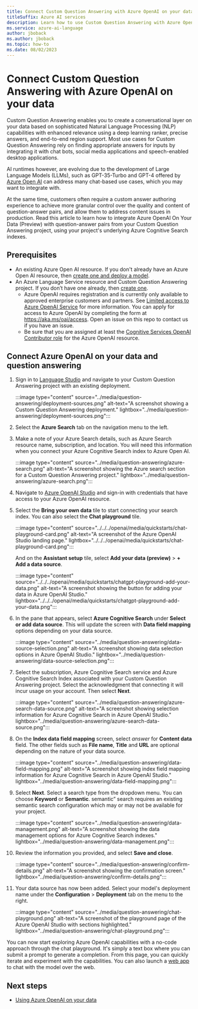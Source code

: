 ```yaml
---
title: Connect Custom Question Answering with Azure OpenAI on your data 
titleSuffix: Azure AI services
description: Learn how to use Custom Question Answering with Azure OpenAI.
ms.service: azure-ai-language
author: jboback
ms.author: jboback
ms.topic: how-to
ms.date: 08/02/2023
---
```


# Connect Custom Question Answering with Azure OpenAI on your data 

Custom Question Answering enables you to create a conversational layer on your data based on sophisticated Natural Language Processing (NLP) capabilities with enhanced relevance using a deep learning ranker, precise answers, and end-to-end region support. Most use cases for Custom Question Answering rely on finding appropriate answers for inputs by integrating it with chat bots, social media applications and speech-enabled desktop applications. 

AI runtimes however, are evolving due to the development of Large Language Models (LLMs), such as GPT-35-Turbo and GPT-4 offered by [Azure Open AI](../../../openai/overview.md) can address many chat-based use cases, which you may want to integrate with.

At the same time, customers often require a custom answer authoring experience to achieve more granular control over the quality and content of question-answer pairs, and allow them to address content issues in production. Read this article to learn how to integrate Azure OpenAI On Your Data (Preview) with question-answer pairs from your Custom Question Answering project, using your project's underlying Azure Cognitive Search indexes.

## Prerequisites

* An existing Azure Open AI resource. If you don't already have an Azure Open AI resource, then [create one and deploy a model](../../../openai/how-to/create-resource.md).
* An Azure Language Service resource and Custom Question Answering project. If you don’t have one already, then [create one](../quickstart/sdk.md). 
    * Azure OpenAI requires registration and is currently only available to approved enterprise customers and partners. See [Limited access to Azure OpenAI Service](/legal/cognitive-services/openai/limited-access?context=/azure/ai-services/openai/context/context) for more information. You can apply for access to Azure OpenAI by completing the form at https://aka.ms/oai/access. Open an issue on this repo to contact us if you have an issue.
    * Be sure that you are assigned at least the [Cognitive Services OpenAI Contributor role](/azure/role-based-access-control/built-in-roles#cognitive-services-openai-contributor) for the Azure OpenAI resource.


## Connect Azure OpenAI on your data and question answering

1.	Sign in to [Language Studio](https://aka.ms/languageStudio) and navigate to your Custom Question Answering project with an existing deployment.

    :::image type="content" source="../media/question-answering/deployment-sources.png" alt-text="A screenshot showing a Custom Question Answering deployment." lightbox="../media/question-answering/deployment-sources.png":::

1. Select the **Azure Search** tab on the navigation menu to the left.

1. Make a note of your Azure Search details, such as Azure Search resource name, subscription, and location. You will need this information when you connect your Azure Cognitive Search index to Azure Open AI.

    :::image type="content" source="../media/question-answering/azure-search.png" alt-text="A screenshot showing the Azure search section for a Custom Question Answering project." lightbox="../media/question-answering/azure-search.png":::

1. Navigate to [Azure OpenAI Studio](https://oai.azure.com/) and sign-in with credentials that have access to your Azure OpenAI resource.

1. Select the **Bring your own data** tile to start connecting your search index. You can also select the **Chat playground** tile.

    :::image type="content" source="../../../openai/media/quickstarts/chat-playground-card.png" alt-text="A screenshot of the Azure OpenAI Studio landing page." lightbox="../../../openai/media/quickstarts/chat-playground-card.png":::

    And on the **Assistant setup** tile, select **Add your data (preview)** > **+ Add a data source**.

    :::image type="content" source="../../../openai/media/quickstarts/chatgpt-playground-add-your-data.png" alt-text="A screenshot showing the button for adding your data in Azure OpenAI Studio." lightbox="../../../openai/media/quickstarts/chatgpt-playground-add-your-data.png":::

1. In the pane that appears, select **Azure Cognitive Search** under **Select or add data source**. This will update the screen with **Data field mapping** options depending on your data source.
        
    :::image type="content" source="../media/question-answering/data-source-selection.png" alt-text="A screenshot showing data selection options in Azure OpenAI Studio." lightbox="../media/question-answering/data-source-selection.png":::
                    

1. Select the subscription, Azure Cognitive Search service and Azure Cognitive Search Index associated with your Custom Question Answering project. Select the acknowledgment that connecting it will incur usage on your account. Then select **Next**.

    :::image type="content" source="../media/question-answering/azure-search-data-source.png" alt-text="A screenshot showing selection information for Azure Cognitive Search in Azure OpenAI Studio." lightbox="../media/question-answering/azure-search-data-source.png":::

1. On the **Index data field mapping** screen, select *answer* for **Content data** field. The other fields such as **File name**, **Title** and **URL** are optional depending on the nature of your data source.

    :::image type="content" source="../media/question-answering/data-field-mapping.png" alt-text="A screenshot showing index field mapping information for Azure Cognitive Search in Azure OpenAI Studio." lightbox="../media/question-answering/data-field-mapping.png":::

1. Select **Next**. Select a search type from the dropdown menu. You can choose **Keyword** or **Semantic**. semantic” search requires an existing semantic search configuration which may or may not be available for your project.  
    
    :::image type="content" source="../media/question-answering/data-management.png" alt-text="A screenshot showing the data management options for Azure Cognitive Search indexes." lightbox="../media/question-answering/data-management.png":::
    
1. Review the information you provided, and select **Save and close**. 

    :::image type="content" source="../media/question-answering/confirm-details.png" alt-text="A screenshot showing the confirmation screen." lightbox="../media/question-answering/confirm-details.png":::

1. Your data source has now been added. Select your model's deployment name under the **Configuration** > **Deployment** tab on the menu to the right. 

    :::image type="content" source="../media/question-answering/chat-playground.png" alt-text="A screenshot of the playground page of the Azure OpenAI Studio with sections highlighted." lightbox="../media/question-answering/chat-playground.png":::

You can now start exploring Azure OpenAI capabilities with a no-code approach through the chat playground. It's simply a text box where you can submit a prompt to generate a completion. From this page, you can quickly iterate and experiment with the capabilities. You can also launch a [web app](../../..//openai/concepts/use-your-data.md#using-the-web-app) to chat with the model over the web.

## Next steps
* [Using Azure OpenAI on your data](../../../openai/concepts/use-your-data.md) 